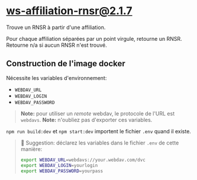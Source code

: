 # ws-affiliation-rnsr@2.1.7

Trouve un RNSR à partir d'une affiliation.

Pour chaque affiliation séparées par un point virgule, retourne un RNSR. Retourne n/a si aucun RNSR n'est trouvé.

## Construction de l'image docker

Nécessite les variables d'environnement:

- `WEBDAV_URL`
- `WEBDAV_LOGIN`
- `WEBDAV_PASSWORD`

> **Note:** pour utiliser un *remote* webdav, le protocole de l'URL est `webdavs`.
> **Note:** n'oubliez pas d'exporter ces variables.

`npm run build:dev` et `npm start:dev` importent le fichier `.env` quand il existe.

> 📗 Suggestion: déclarez les variables dans le fichier `.env` de cette manière:
>
> ```bash
> export WEBDAV_URL=webdavs://your.webdav.com/dvc
> export WEBDAV_LOGIN=yourlogin
> export WEBDAV_PASSWORD=yourpass
> ```
